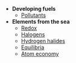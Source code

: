 - **Developing fuels**
  - [Pollutants](df/pollutants.md)
- **Elements from the sea**
  - [Redox](es/redox.md)
  - [Halogens](es/halogens.md)
  - [Hydrogen halides](es/hydrogen-halides.md)
  - [Equilibria](es/equilibria.md)
  - [Atom economy](es/atom-economy.md)
